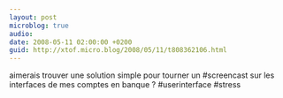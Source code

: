 ```yaml
---
layout: post
microblog: true
audio: 
date: 2008-05-11 02:00:00 +0200
guid: http://xtof.micro.blog/2008/05/11/t808362106.html
---
```

aimerais trouver une solution simple pour tourner un #screencast sur les interfaces de mes comptes en banque ?  #userinterface #stress
